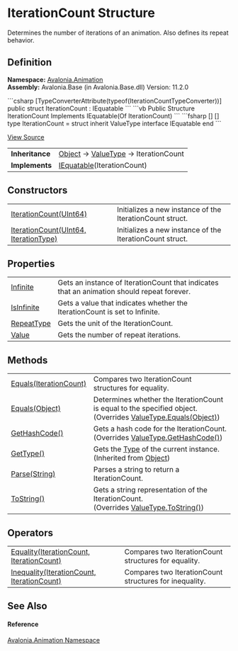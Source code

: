 # IterationCount Structure


Determines the number of iterations of an animation. Also defines its repeat behavior.



## Definition
**Namespace:** <a href="N_Avalonia_Animation">Avalonia.Animation</a>  
**Assembly:** Avalonia.Base (in Avalonia.Base.dll) Version: 11.2.0

<Tabs groupId="api-code-preview">
<TabItem value="csharp" label="C#">
```csharp
[TypeConverterAttribute(typeof(IterationCountTypeConverter))]
public struct IterationCount : IEquatable<IterationCount>
```
</TabItem>
<TabItem value="vb" label="VB">
```vb
<TypeConverterAttribute(GetType(IterationCountTypeConverter))>
Public Structure IterationCount
	Implements IEquatable(Of IterationCount)
```
</TabItem>
<TabItem value="fsharp" label="F#">
```fsharp
[<SealedAttribute>]
[<TypeConverterAttribute(typeof(IterationCountTypeConverter))>]
type IterationCount = 
    struct
        inherit ValueType
        interface IEquatable<IterationCount>
    end
```
</TabItem>
</Tabs>



<a href="https://github.com/AvaloniaUI/Avalonia/tree/master/src/Avalonia.Base/Animation/IterationCount.cs" title="View the source code">View Source</a>

<table>
<tr><td><strong>Inheritance</strong></td><td><a href="https://learn.microsoft.com/dotnet/api/system.object" target="_blank" rel="noopener noreferrer">Object</a>  →  <a href="https://learn.microsoft.com/dotnet/api/system.valuetype" target="_blank" rel="noopener noreferrer">ValueType</a>  →  IterationCount</td></tr>
<tr><td><strong>Implements</strong></td><td><a href="https://learn.microsoft.com/dotnet/api/system.iequatable-1" target="_blank" rel="noopener noreferrer">IEquatable</a>(IterationCount)</td></tr>
</table>



## Constructors
<table>
<tr>
<td><a href="M_Avalonia_Animation_IterationCount__ctor_1">IterationCount(UInt64)</a></td>
<td>Initializes a new instance of the IterationCount struct.</td>
</tr>
<tr>
<td><a href="M_Avalonia_Animation_IterationCount__ctor">IterationCount(UInt64, IterationType)</a></td>
<td>Initializes a new instance of the IterationCount struct.</td>
</tr>
</table>

## Properties
<table>
<tr>
<td><a href="P_Avalonia_Animation_IterationCount_Infinite">Infinite</a></td>
<td>Gets an instance of IterationCount that indicates that an animation should repeat forever.</td>
</tr>
<tr>
<td><a href="P_Avalonia_Animation_IterationCount_IsInfinite">IsInfinite</a></td>
<td>Gets a value that indicates whether the IterationCount is set to Infinite.</td>
</tr>
<tr>
<td><a href="P_Avalonia_Animation_IterationCount_RepeatType">RepeatType</a></td>
<td>Gets the unit of the IterationCount.</td>
</tr>
<tr>
<td><a href="P_Avalonia_Animation_IterationCount_Value">Value</a></td>
<td>Gets the number of repeat iterations.</td>
</tr>
</table>

## Methods
<table>
<tr>
<td><a href="M_Avalonia_Animation_IterationCount_Equals">Equals(IterationCount)</a></td>
<td>Compares two IterationCount structures for equality.</td>
</tr>
<tr>
<td><a href="M_Avalonia_Animation_IterationCount_Equals_1">Equals(Object)</a></td>
<td>Determines whether the IterationCount is equal to the specified object.<br />(Overrides <a href="https://learn.microsoft.com/dotnet/api/system.valuetype.equals" target="_blank" rel="noopener noreferrer">ValueType.Equals(Object)</a>)</td>
</tr>
<tr>
<td><a href="M_Avalonia_Animation_IterationCount_GetHashCode">GetHashCode()</a></td>
<td>Gets a hash code for the IterationCount.<br />(Overrides <a href="https://learn.microsoft.com/dotnet/api/system.valuetype.gethashcode" target="_blank" rel="noopener noreferrer">ValueType.GetHashCode()</a>)</td>
</tr>
<tr>
<td><a href="https://learn.microsoft.com/dotnet/api/system.object.gettype" target="_blank" rel="noopener noreferrer">GetType()</a></td>
<td>Gets the <a href="https://learn.microsoft.com/dotnet/api/system.type" target="_blank" rel="noopener noreferrer">Type</a> of the current instance.<br />(Inherited from <a href="https://learn.microsoft.com/dotnet/api/system.object" target="_blank" rel="noopener noreferrer">Object</a>)</td>
</tr>
<tr>
<td><a href="M_Avalonia_Animation_IterationCount_Parse">Parse(String)</a></td>
<td>Parses a string to return a IterationCount.</td>
</tr>
<tr>
<td><a href="M_Avalonia_Animation_IterationCount_ToString">ToString()</a></td>
<td>Gets a string representation of the IterationCount.<br />(Overrides <a href="https://learn.microsoft.com/dotnet/api/system.valuetype.tostring" target="_blank" rel="noopener noreferrer">ValueType.ToString()</a>)</td>
</tr>
</table>

## Operators
<table>
<tr>
<td><a href="M_Avalonia_Animation_IterationCount_op_Equality">Equality(IterationCount, IterationCount)</a></td>
<td>Compares two IterationCount structures for equality.</td>
</tr>
<tr>
<td><a href="M_Avalonia_Animation_IterationCount_op_Inequality">Inequality(IterationCount, IterationCount)</a></td>
<td>Compares two IterationCount structures for inequality.</td>
</tr>
</table>

## See Also


#### Reference
<a href="N_Avalonia_Animation">Avalonia.Animation Namespace</a>  

